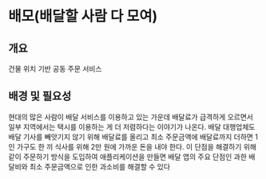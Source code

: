 # 배모(배달할 사람 다 모여)

## 개요

건물 위치 기반 공동 주문 서비스



## 배경 및 필요성

현대의 많은 사람이 배달 서비스를 이용하고 있는 가운데 배달료가 급격하게 오르면서 일부 지역에서는 택시를 이용하는 게 더 저렴하다는 이야기가 나온다. 배달 대행업체도 배달 기사를 빼앗기지 않기 위해 배달료를 올리고 최소 주문금액에 배달료까지 더하면 1인 가구도 한 끼 식사를 위해 2만 원에 가까운 돈을 내야 한다. 이 단점을 해결하기 위해 같이 주문하기 방식을 도입하여 애플리케이션을 만들면 배달 앱의 주요 단점인 과한 배달비와 최소 주문금액으로 인한 과소비를 해결할 수 있다

